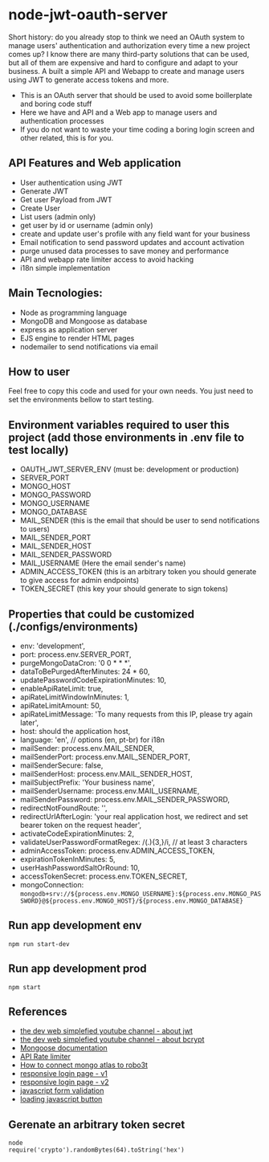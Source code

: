 # node-jwt-oauth-server
Short history: do you already stop to think we need an OAuth system to manage users' authentication and authorization every time a new project comes up? I know there are many third-party solutions that can be used, but all of them are expensive and hard to configure and adapt to your business. A built a simple API and Webapp to create and manage users using JWT to generate access tokens and more.

- This is an OAuth server that should be used to avoid some boillerplate and boring code stuff
- Here we have and API and a Web app to manage users and authentication processes
- If you do not want to waste your time coding a boring login screen and other related, this is for you.


## API Features and Web application
- User authentication using JWT
- Generate JWT
- Get user Payload from JWT
- Create User
- List users (admin only)
- get user by id or username (admin only)
- create and update user's profile with any field want for your business
- Email notification to send password updates and account activation
- purge unused data processes to save money and performance
- API and webapp rate limiter access to avoid hacking
- i18n simple implementation


## Main Tecnologies:
- Node as programming language
- MongoDB and Mongoose as database
- express as application server
- EJS engine to render HTML pages
- nodemailer to send notifications via email


## How to user
Feel free to copy this code and used for your own needs. You just need to set the environments bellow to start testing.


## Environment variables required to user this project (add those environments in .env file to test locally)
- OAUTH_JWT_SERVER_ENV    (must be: development or production)
- SERVER_PORT
- MONGO_HOST
- MONGO_PASSWORD
- MONGO_USERNAME
- MONGO_DATABASE
- MAIL_SENDER             (this is the email that should be user to send notifications to users)
- MAIL_SENDER_PORT     
- MAIL_SENDER_HOST
- MAIL_SENDER_PASSWORD
- MAIL_USERNAME           (Here the email sender's name)
- ADMIN_ACCESS_TOKEN      (this is an arbitrary token you should generate to give access for admin endpoints)
- TOKEN_SECRET            (this key your should generate to sign tokens)


## Properties that could be customized (./configs/environments)
- env: 'development',
- port: process.env.SERVER_PORT,
- purgeMongoDataCron: '0 0 * * *',
- dataToBePurgedAfterMinutes: 24 * 60,        
- updatePasswordCodeExpirationMinutes: 10,
- enableApiRateLimit: true,
- apiRateLimitWindowInMinutes: 1,
- apiRateLimitAmount: 50,
- apiRateLimitMessage: 'To many requests from this IP, please try again later',
- host: should the application host,
- language: 'en',                         // options (en, pt-br) for i18n
- mailSender: process.env.MAIL_SENDER,
- mailSenderPort: process.env.MAIL_SENDER_PORT,
- mailSenderSecure: false,
- mailSenderHost: process.env.MAIL_SENDER_HOST,
- mailSubjectPrefix: 'Your business name',
- mailSenderUsername: process.env.MAIL_USERNAME,
- mailSenderPassword: process.env.MAIL_SENDER_PASSWORD,
- redirectNotFoundRoute: '',
- redirectUrlAfterLogin: 'your real application host, we redirect and set bearer token on the request header',
- activateCodeExpirationMinutes: 2,
- validateUserPasswordFormatRegex: /(.){3,}/i, // at least 3 characters
- adminAccessToken: process.env.ADMIN_ACCESS_TOKEN,
- expirationTokenInMinutes: 5,
- userHashPasswordSaltOrRound: 10,
- accessTokenSecret: process.env.TOKEN_SECRET,    
- mongoConnection: `mongodb+srv://${process.env.MONGO_USERNAME}:${process.env.MONGO_PASSWORD}@${process.env.MONGO_HOST}/${process.env.MONGO_DATABASE}`


## Run app development env
```
npm run start-dev
```


## Run app development prod
```
npm start
```


## References
- [the dev web simplefied youtube channel - about jwt](https://www.youtube.com/watch?v=mbsmsi7l3r4&t=875s&ab_channel=WebDevSimplified)
- [the dev web simplefied youtube channel - about bcrypt](https://www.youtube.com/watch?v=-RCnNyD0L-s&t=329s&ab_channel=WebDevSimplified)
- [Mongoose documentation](https://mongoosejs.com/docs/api.html#)
- [API Rate limiter](https://www.npmjs.com/package/express-rate-limit)
- [How to connect mongo atlas to robo3t](https://studio3t.com/knowledge-base/articles/connect-to-mongodb-atlas/)
- [responsive login page - v1](https://github.com/hosseinnabi-ir/Responsive-Login-Form-using-Bootstrap-5)
- [responsive login page - v2](https://www.youtube.com/watch?v=mSAEGEAnyIY&ab_channel=OnlineTutorials)
- [javascript form validation](https://www.youtube.com/watch?v=In0nB0ABaUk&ab_channel=WebDevSimplified)
- [loading javascript button](https://www.youtube.com/watch?v=CssyhqEizuI&ab_channel=CodewithAniaKub%C3%B3w)


## Gerenate an arbitrary token secret
```
node
require('crypto').randomBytes(64).toString('hex')
```
